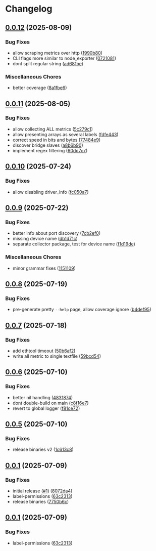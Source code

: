 # Changelog

## [0.0.12](https://github.com/newrushbolt/go-ethtool-exporter/compare/v0.0.11...v0.0.12) (2025-08-09)


### Bug Fixes

* allow scraping metrics over http ([1990b80](https://github.com/newrushbolt/go-ethtool-exporter/commit/1990b801235ca4b9786d3bad7319034063a9a07f))
* CLI flags more similar to node_exporter ([0721081](https://github.com/newrushbolt/go-ethtool-exporter/commit/072108153f41c853c64ec4de76a9ccce6af6714e))
* dont split regular string ([ad681be](https://github.com/newrushbolt/go-ethtool-exporter/commit/ad681be7acd45328094713cb1e8b38e2b6617416))


### Miscellaneous Chores

* better coverage ([8a1fbe6](https://github.com/newrushbolt/go-ethtool-exporter/commit/8a1fbe6be05d1834ecc95cfe0324f954587b20f2))

## [0.0.11](https://github.com/newrushbolt/go-ethtool-exporter/compare/v0.0.10...v0.0.11) (2025-08-05)


### Bug Fixes

* allow collecting ALL metrics ([5c279c1](https://github.com/newrushbolt/go-ethtool-exporter/commit/5c279c10d36cb4bc21b053cbd0b8d5e6438e7425))
* allow presenting arrays as several labels ([fdfe443](https://github.com/newrushbolt/go-ethtool-exporter/commit/fdfe44304cc22185080d9f00360f09a0bd76355e))
* correct speed in bits and bytes ([77484e9](https://github.com/newrushbolt/go-ethtool-exporter/commit/77484e91bc36cee688ee0078a949aa1fcaab14d5))
* discover bridge slaves ([a8b6b90](https://github.com/newrushbolt/go-ethtool-exporter/commit/a8b6b9037a34175c2711cbba67454b9009bf7493))
* implement regex filtering ([60dd7c7](https://github.com/newrushbolt/go-ethtool-exporter/commit/60dd7c73c6a44370d7319956237bad20a03fbc1e))

## [0.0.10](https://github.com/newrushbolt/go-ethtool-exporter/compare/v0.0.9...v0.0.10) (2025-07-24)


### Bug Fixes

* allow disabling driver_info ([fc050a7](https://github.com/newrushbolt/go-ethtool-exporter/commit/fc050a7dfb7b3a92b9d658cb01a9e7c41303254c))

## [0.0.9](https://github.com/newrushbolt/go-ethtool-exporter/compare/v0.0.8...v0.0.9) (2025-07-22)


### Bug Fixes

* better info about port discovery ([7cb2ef0](https://github.com/newrushbolt/go-ethtool-exporter/commit/7cb2ef010a8d9bc3a1fcfd0cb4298e8f32d045be))
* missing device name ([db1d71c](https://github.com/newrushbolt/go-ethtool-exporter/commit/db1d71c2cb0a9ab555f4a357a742f0fe1e36a3d7))
* separate collector package, test for device name ([f1d19de](https://github.com/newrushbolt/go-ethtool-exporter/commit/f1d19dea0b79deabcbe637b4a76de67a1d9fe7be))


### Miscellaneous Chores

* minor grammar fixes ([1151109](https://github.com/newrushbolt/go-ethtool-exporter/commit/1151109608c08270e0b58504fbfd457c90a06c5d))

## [0.0.8](https://github.com/newrushbolt/go-ethtool-exporter/compare/v0.0.7...v0.0.8) (2025-07-19)


### Bug Fixes

* pre-generate pretty `--help` page, allow coverage ignore ([b4def95](https://github.com/newrushbolt/go-ethtool-exporter/commit/b4def955ef5a3089f9191be756962114b8406bd8))

## [0.0.7](https://github.com/newrushbolt/go-ethtool-exporter/compare/v0.0.6...v0.0.7) (2025-07-18)


### Bug Fixes

* add ethtool timeout ([50b6af2](https://github.com/newrushbolt/go-ethtool-exporter/commit/50b6af28f4e1e5e3ea96798bdf0f077c66758fd6))
* write all metric to single textfile ([59bcd54](https://github.com/newrushbolt/go-ethtool-exporter/commit/59bcd548c117ecba6050496809452ec95bdf3dd3))

## [0.0.6](https://github.com/newrushbolt/go-ethtool-exporter/compare/v0.0.5...v0.0.6) (2025-07-10)


### Bug Fixes

* better nil handling ([4831874](https://github.com/newrushbolt/go-ethtool-exporter/commit/4831874d5d34490cee24f1b9bf334a21c9be4af2))
* dont double-build on main ([c8f16e7](https://github.com/newrushbolt/go-ethtool-exporter/commit/c8f16e7d554bd205bd7f1fa36fdfc8986d642a98))
* revert to global logger ([f81ce72](https://github.com/newrushbolt/go-ethtool-exporter/commit/f81ce721577129071dbfad024aa12448db5a95c0))

## [0.0.5](https://github.com/newrushbolt/go-ethtool-exporter/compare/v0.0.1...v0.0.5) (2025-07-10)


### Bug Fixes

* release binaries v2 ([1c613c8](https://github.com/newrushbolt/go-ethtool-exporter/commit/1c613c8b57ee373d65d31430570f44cbaaf18e2a))

## [0.0.1](https://github.com/newrushbolt/go-ethtool-exporter/compare/v0.0.1...v0.0.1) (2025-07-09)


### Bug Fixes

* initial release ([#1](https://github.com/newrushbolt/go-ethtool-exporter/issues/1)) ([8072da4](https://github.com/newrushbolt/go-ethtool-exporter/commit/8072da497dacc3deb4e93f2fba315a768133e8b3))
* label-permissions ([63c2313](https://github.com/newrushbolt/go-ethtool-exporter/commit/63c2313dedce4bfcdbe580d39aca8966527f43d0))
* release binaries ([7750b6c](https://github.com/newrushbolt/go-ethtool-exporter/commit/7750b6cf4f52caf81863eda7fae7b9549b2e4309))

## [0.0.1](https://github.com/newrushbolt/go-ethtool-exporter/compare/v0.0.1...v0.0.1) (2025-07-09)


### Bug Fixes

* label-permissions ([63c2313](https://github.com/newrushbolt/go-ethtool-exporter/commit/63c2313dedce4bfcdbe580d39aca8966527f43d0))
